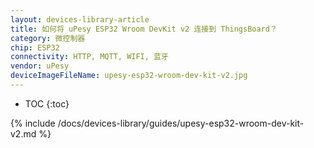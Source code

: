 ```yaml
---
layout: devices-library-article
title: 如何将 uPesy ESP32 Wroom DevKit v2 连接到 ThingsBoard？
category: 微控制器
chip: ESP32
connectivity: HTTP, MQTT, WIFI, 蓝牙
vendor: uPesy
deviceImageFileName: upesy-esp32-wroom-dev-kit-v2.jpg
---
```


* TOC
{:toc}

{% include /docs/devices-library/guides/upesy-esp32-wroom-dev-kit-v2.md %}